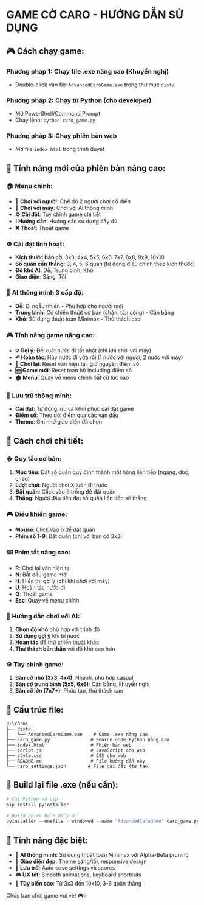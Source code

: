 # GAME CỜ CARO - HƯỚNG DẪN SỬ DỤNG

## 🎮 Cách chạy game:

### Phương pháp 1: Chạy file .exe nâng cao (Khuyến nghị)
- Double-click vào file `AdvancedCaroGame.exe` trong thư mục `dist/`

### Phương pháp 2: Chạy từ Python (cho developer)
- Mở PowerShell/Command Prompt
- Chạy lệnh: `python caro_game.py`

### Phương pháp 3: Chạy phiên bản web
- Mở file `index.html` trong trình duyệt

## 🚀 Tính năng mới của phiên bản nâng cao:

### 🏠 **Menu chính**:
- **👥 Chơi với người**: Chế độ 2 người chơi cổ điển
- **🤖 Chơi với máy**: Chơi với AI thông minh
- **⚙️ Cài đặt**: Tuỳ chỉnh game chi tiết
- **ℹ️ Hướng dẫn**: Hướng dẫn sử dụng đầy đủ
- **❌ Thoát**: Thoát game

### ⚙️ **Cài đặt linh hoạt**:
- **Kích thước bàn cờ**: 3x3, 4x4, 5x5, 6x6, 7x7, 8x8, 9x9, 10x10
- **Số quân cần thắng**: 3, 4, 5, 6 quân (tự động điều chỉnh theo kích thước)
- **Độ khó AI**: Dễ, Trung bình, Khó
- **Giao diện**: Sáng, Tối

### 🤖 **AI thông minh 3 cấp độ**:
- **Dễ**: Đi ngẫu nhiên - Phù hợp cho người mới
- **Trung bình**: Có chiến thuật cơ bản (chặn, tấn công) - Cân bằng
- **Khó**: Sử dụng thuật toán Minimax - Thử thách cao

### 🎮 **Tính năng game nâng cao**:
- **💡 Gợi ý**: Đề xuất nước đi tốt nhất (chỉ khi chơi với máy)
- **↶ Hoàn tác**: Hủy nước đi vừa rồi (1 nước với người, 2 nước với máy)
- **🔄 Chơi lại**: Reset ván hiện tại, giữ nguyên điểm số
- **🆕 Game mới**: Reset toàn bộ including điểm số
- **🏠 Menu**: Quay về menu chính bất cứ lúc nào

### 💾 **Lưu trữ thông minh**:
- **Cài đặt**: Tự động lưu và khôi phục cài đặt game
- **Điểm số**: Theo dõi điểm qua các ván đấu
- **Theme**: Ghi nhớ giao diện đã chọn

## 🎯 Cách chơi chi tiết:

### � **Quy tắc cơ bản**:
1. **Mục tiêu**: Đặt số quân quy định thành một hàng liên tiếp (ngang, dọc, chéo)
2. **Lượt chơi**: Người chơi X luôn đi trước
3. **Đặt quân**: Click vào ô trống để đặt quân
4. **Thắng**: Người đầu tiên đạt số quân liên tiếp sẽ thắng

### 🎮 **Điều khiển game**:
- **Mouse**: Click vào ô để đặt quân
- **Phím số 1-9**: Đặt quân (chỉ với bàn cờ 3x3)

### ⌨️ **Phím tắt nâng cao**:
- **R**: Chơi lại ván hiện tại
- **N**: Bắt đầu game mới  
- **H**: Hiển thị gợi ý (chỉ khi chơi với máy)
- **U**: Hoàn tác nước đi
- **Q**: Thoát game
- **Esc**: Quay về menu chính

### 🤖 **Hướng dẫn chơi với AI**:
1. **Chọn độ khó** phù hợp với trình độ
2. **Sử dụng gợi ý** khi bí nước
3. **Hoàn tác** để thử chiến thuật khác
4. **Thử thách bản thân** với độ khó cao hơn

### ⚙️ **Tùy chỉnh game**:
1. **Bàn cờ nhỏ (3x3, 4x4)**: Nhanh, phù hợp casual
2. **Bàn cờ trung bình (5x5, 6x6)**: Cân bằng, khuyến nghị
3. **Bàn cờ lớn (7x7+)**: Phức tạp, thử thách cao

## 📁 Cấu trúc file:

```
d:\caro\
├── dist/
│   └── AdvancedCaroGame.exe    # Game .exe nâng cao
├── caro_game.py               # Source code Python nâng cao
├── index.html                 # Phiên bản web
├── script.js                  # JavaScript cho web
├── style.css                  # CSS cho web
├── README.md                  # File hướng dẫn này
└── caro_settings.json        # File cài đặt (tự tạo)
```

## 🔧 Build lại file .exe (nếu cần):

```powershell
# Cài Python và pip
pip install pyinstaller

# Build phiên bản đầy đủ
pyinstaller --onefile --windowed --name "AdvancedCaroGame" caro_game.py
```


## 🎊 Tính năng đặc biệt:

- **🧠 AI thông minh**: Sử dụng thuật toán Minimax với Alpha-Beta pruning
- **🎨 Giao diện đẹp**: Theme sáng/tối, responsive design
- **💾 Lưu trữ**: Auto-save settings và scores
- **🎮 UX tốt**: Smooth animations, keyboard shortcuts
- **🔧 Tùy biến cao**: Từ 3x3 đến 10x10, 3-6 quân thắng

Chúc bạn chơi game vui vẻ! 🎮✨
